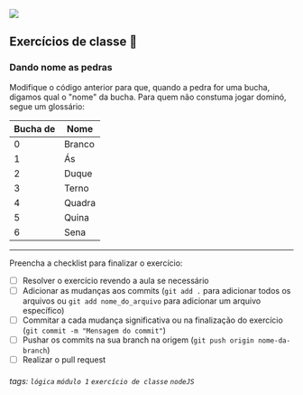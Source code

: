 ![](https://i.imgur.com/xG74tOh.png)

## Exercícios de classe 🏫

### Dando nome as pedras

Modifique o código anterior para que, quando a pedra for uma bucha, digamos qual o "nome" da bucha. Para quem não constuma jogar dominó, segue um glossário:

| Bucha de | Nome   |
| -------- | ------ |
| 0        | Branco |
| 1        | Ás     |
| 2        | Duque  |
| 3        | Terno  |
| 4        | Quadra |
| 5        | Quina  |
| 6        | Sena   |

---

Preencha a checklist para finalizar o exercício:

- [ ] Resolver o exercício revendo a aula se necessário
- [ ] Adicionar as mudanças aos commits (`git add .` para adicionar todos os arquivos ou `git add nome_do_arquivo` para adicionar um arquivo específico)
- [ ] Commitar a cada mudança significativa ou na finalização do exercício (`git commit -m "Mensagem do commit"`)
- [ ] Pushar os commits na sua branch na origem (`git push origin nome-da-branch`)
- [ ] Realizar o pull request

###### tags: `lógica` `módulo 1` `exercício de classe` `nodeJS`

